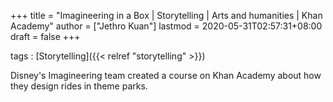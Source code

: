 +++
title = "Imagineering in a Box | Storytelling | Arts and humanities | Khan Academy"
author = ["Jethro Kuan"]
lastmod = 2020-05-31T02:57:31+08:00
draft = false
+++

tags
: [Storytelling]({{< relref "storytelling" >}})

Disney's Imagineering team created a course on Khan Academy about how they design rides in theme parks.
